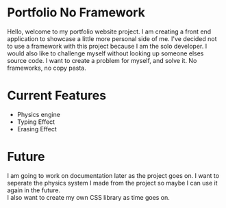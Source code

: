 # Portfolio No Framework
Hello, welcome to my portfolio website project. I am creating a
front end application to showcase a little more personal side of
me. I've decided not to use a framework with this project because
I am the solo developer. I would also like to challenge myself 
without looking up someone elses source code. I want to create a
problem for myself, and solve it. No frameworks, no copy pasta.

# Current Features
- Physics engine
- Typing Effect
- Erasing Effect

# Future
I am going to work on documentation later as the project goes on.
I want to seperate the physics system I made from the project so
maybe I can use it again in the future.
<br>
I also want to create my own CSS library as time goes on.
